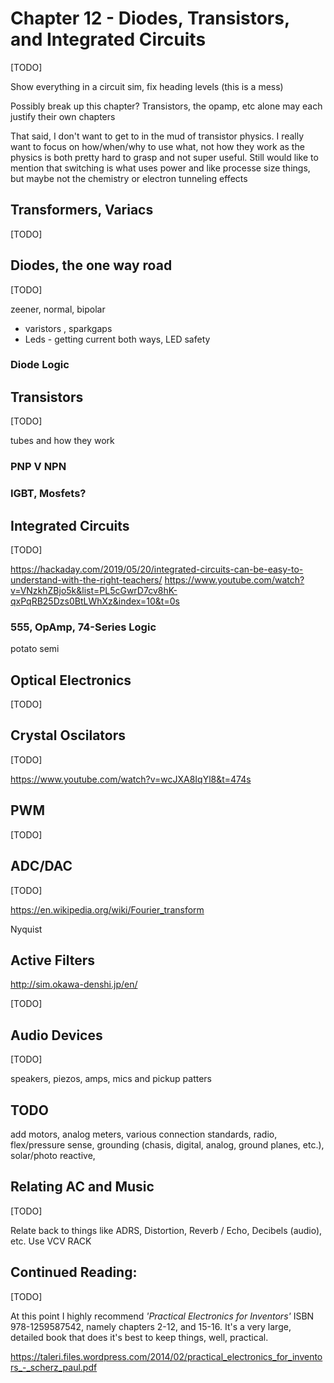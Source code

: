 # Chapter 12 - Diodes,  Transistors, and Integrated Circuits

[TODO]

Show everything in a circuit sim, fix heading levels (this is a mess)

Possibly break up this chapter? Transistors, the opamp, etc alone may each justify their own chapters

That said, I don't want to get to in the mud of transistor physics. I really want to focus on how/when/why to use what, not how they work as the physics is both pretty hard to grasp and not super useful. Still would like to mention that switching is what uses power and like processe size things, but maybe not the chemistry or electron tunneling effects

## Transformers, Variacs

[TODO]

## Diodes, the one way road

[TODO]

zeener, normal, bipolar

+ varistors , sparkgaps
+ Leds - getting current both ways, LED safety

### Diode Logic

## Transistors

[TODO]

tubes and how they work

### PNP V NPN

### IGBT, Mosfets?

## Integrated Circuits

[TODO]

https://hackaday.com/2019/05/20/integrated-circuits-can-be-easy-to-understand-with-the-right-teachers/
https://www.youtube.com/watch?v=VNzkhZBjo5k&list=PL5cGwrD7cv8hK-qxPqRB25Dzs0BtLWhXz&index=10&t=0s

### 555, OpAmp, 74-Series Logic

potato semi

## Optical Electronics

[TODO]

## Crystal Oscilators

[TODO]

https://www.youtube.com/watch?v=wcJXA8IqYl8&t=474s

## PWM

[TODO]

## ADC/DAC

[TODO]

https://en.wikipedia.org/wiki/Fourier_transform

Nyquist

## Active Filters

http://sim.okawa-denshi.jp/en/

[TODO]

## Audio Devices

[TODO]

speakers, piezos, amps, mics and pickup patters

## TODO

add motors, analog meters, various connection standards, radio, flex/pressure sense, grounding (chasis, digital, analog, ground planes, etc.), solar/photo reactive,

## Relating AC and Music

[TODO]

Relate back to things like ADRS, Distortion, Reverb / Echo, Decibels (audio), etc. Use VCV RACK



## Continued Reading:

[TODO]

At this point I highly recommend *'Practical Electronics for Inventors'* ISBN 978-1259587542, namely chapters 2-12, and 15-16. It's a very large, detailed book that does it's best to keep things, well, practical.

https://taleri.files.wordpress.com/2014/02/practical_electronics_for_inventors_-_scherz_paul.pdf
